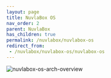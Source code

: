 ```yaml
---
layout: page
title: NuvlaBox OS
nav_order: 2
parent: NuvlaBox
has_children: true
permalink: /nuvlabox/nuvlabox-os
redirect_from:
 - /nuvlabox/nuvlabox-os/nuvlabox-os
---
```


![nuvlabox-os-arch-overview](/assets/img/nuvlabox-os-arch-overview.png)
